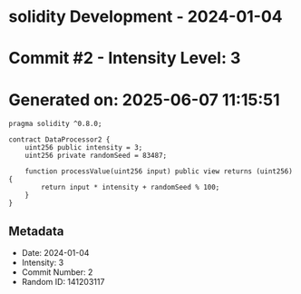 ﻿# solidity Development - 2024-01-04
# Commit #2 - Intensity Level: 3
# Generated on: 2025-06-07 11:15:51
```solidity
pragma solidity ^0.8.0;

contract DataProcessor2 {
    uint256 public intensity = 3;
    uint256 private randomSeed = 83487;

    function processValue(uint256 input) public view returns (uint256) {
        return input * intensity + randomSeed % 100;
    }
}
```
## Metadata
- Date: 2024-01-04
- Intensity: 3
- Commit Number: 2
- Random ID: 141203117
